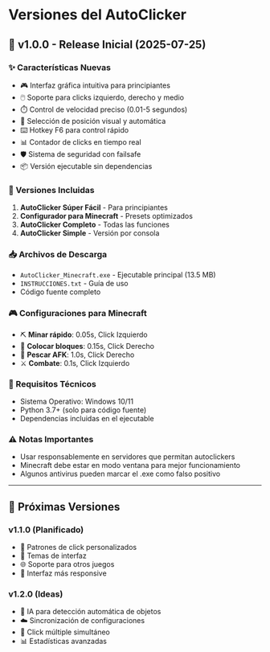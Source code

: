 # Versiones del AutoClicker

## 🚀 v1.0.0 - Release Inicial (2025-07-25)

### ✨ Características Nuevas
- 🎮 Interfaz gráfica intuitiva para principiantes
- 🖱️ Soporte para clicks izquierdo, derecho y medio
- ⏱️ Control de velocidad preciso (0.01-5 segundos)
- 📍 Selección de posición visual y automática
- ⌨️ Hotkey F6 para control rápido
- 📊 Contador de clicks en tiempo real
- 🛡️ Sistema de seguridad con failsafe
- 📦 Versión ejecutable sin dependencias

### 🎯 Versiones Incluidas
1. **AutoClicker Súper Fácil** - Para principiantes
2. **Configurador para Minecraft** - Presets optimizados
3. **AutoClicker Completo** - Todas las funciones
4. **AutoClicker Simple** - Versión por consola

### 📥 Archivos de Descarga
- `AutoClicker_Minecraft.exe` - Ejecutable principal (13.5 MB)
- `INSTRUCCIONES.txt` - Guía de uso
- Código fuente completo

### 🎮 Configuraciones para Minecraft
- ⛏️ **Minar rápido**: 0.05s, Click Izquierdo
- 🧱 **Colocar bloques**: 0.15s, Click Derecho
- 🎣 **Pescar AFK**: 1.0s, Click Derecho
- ⚔️ **Combate**: 0.1s, Click Izquierdo

### 🔧 Requisitos Técnicos
- Sistema Operativo: Windows 10/11
- Python 3.7+ (solo para código fuente)
- Dependencias incluidas en el ejecutable

### ⚠️ Notas Importantes
- Usar responsablemente en servidores que permitan autoclickers
- Minecraft debe estar en modo ventana para mejor funcionamiento
- Algunos antivirus pueden marcar el .exe como falso positivo

---

## 🔮 Próximas Versiones

### v1.1.0 (Planificado)
- 🔧 Patrones de click personalizados
- 🎨 Temas de interfaz
- 🌐 Soporte para otros juegos
- 📱 Interfaz más responsive

### v1.2.0 (Ideas)
- 🤖 IA para detección automática de objetos
- ☁️ Sincronización de configuraciones
- 🎯 Click múltiple simultáneo
- 📊 Estadísticas avanzadas
